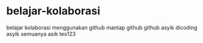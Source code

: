 # belajar-kolaborasi
belajar kolaborasi menggunakan github
mantap github
github asyik
dicoding asyik
semuanya asik
tes123
